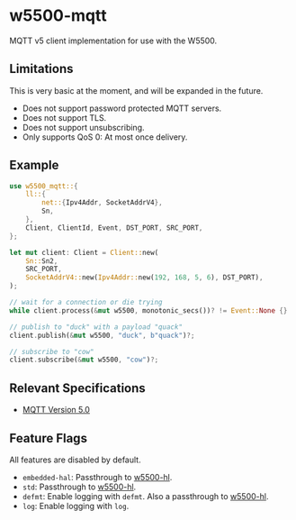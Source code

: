 # w5500-mqtt

MQTT v5 client implementation for use with the W5500.

## Limitations

This is very basic at the moment, and will be expanded in the future.

* Does not support password protected MQTT servers.
* Does not support TLS.
* Does not support unsubscribing.
* Only supports QoS 0: At most once delivery.

## Example

```rust
use w5500_mqtt::{
    ll::{
        net::{Ipv4Addr, SocketAddrV4},
        Sn,
    },
    Client, ClientId, Event, DST_PORT, SRC_PORT,
};

let mut client: Client = Client::new(
    Sn::Sn2,
    SRC_PORT,
    SocketAddrV4::new(Ipv4Addr::new(192, 168, 5, 6), DST_PORT),
);

// wait for a connection or die trying
while client.process(&mut w5500, monotonic_secs())? != Event::None {}

// publish to "duck" with a payload "quack"
client.publish(&mut w5500, "duck", b"quack")?;

// subscribe to "cow"
client.subscribe(&mut w5500, "cow")?;
```

## Relevant Specifications

* [MQTT Version 5.0](https://docs.oasis-open.org/mqtt/mqtt/v5.0/mqtt-v5.0.html)

## Feature Flags

All features are disabled by default.

* `embedded-hal`: Passthrough to [w5500-hl].
* `std`: Passthrough to [w5500-hl].
* `defmt`: Enable logging with `defmt`. Also a passthrough to [w5500-hl].
* `log`: Enable logging with `log`.

[w5500-hl]: https://crates.io/crates/w5500-hl
[`std::net`]: https://doc.rust-lang.org/std/net/index.html
[Wiznet W5500]: https://www.wiznet.io/product-item/w5500/
